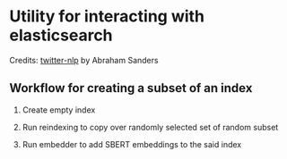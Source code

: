 # Utility for interacting with elasticsearch

Credits: [twitter-nlp](https://github.com/TheRensselaerIDEA/twitter-nlp) by Abraham Sanders

## Workflow for creating a subset of an index

1. Create empty index

2. Run reindexing to copy over randomly selected set of random subset

3. Run embedder to add SBERT embeddings to the said index